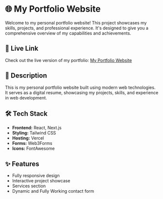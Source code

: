 # 🌐 My Portfolio Website

Welcome to my personal portfolio website! This project showcases my skills, projects, and professional experience. It's designed to give you a comprehensive overview of my capabilities and achievements.

## 🔗 Live Link
Check out the live version of my portfolio: [My Portfolio Website](https://your-live-link.com)


## 📖 Description
This is my personal portfolio website built using modern web technologies. It serves as a digital resume, showcasing my projects, skills, and experience in web development.

## 🛠️ Tech Stack
- **Frontend:** React, Next.js
- **Styling:** Tailwind CSS
- **Hosting:** Vercel
- **Forms:** Web3Forms
- **Icons:** FontAwesome

## ✨ Features
- Fully responsive design
- Interactive project showcase
- Services section
- Dynamic and Fully Working contact form

